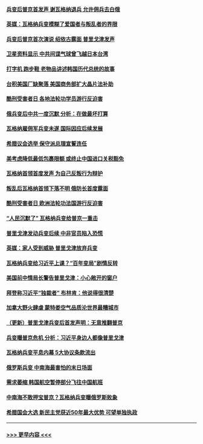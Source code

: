 #### [兵变后普京首发声 谢瓦格纳退兵 允许佣兵去白俄](../pages/prog202/a103738572.md?t=06270643) 
#### [英媒：瓦格纳兵变模糊了爱国者与叛乱者的界限](../pages/prog202/a103738559.md?t=06270643) 
#### [兵变后普京首次演说 绍依古露面 普里戈津发声](../pages/prog202/a103738460.md?t=06270643) 
#### [卫星资料显示 中共间谍气球曾飞越日本台湾](../pages/prog202/a103738508.md?t=06270643) 
#### [打字机 跑步鞋 老物品讲述韩国历代总统的故事](../pages/prog202/a103738454.md?t=06270643) 
#### [台积美国厂缺聚落 美国商务部扩大晶片法补助](../pages/prog202/a103738453.md?t=06270643) 
#### [酷刑受害者日 各地法轮功学员游行反迫害](../pages/prog202/a103738455.md?t=06270643) 
#### [俄兵变后中共一度沉默 分析：在做最坏打算](../pages/prog202/a103738448.md?t=06270643) 
#### [瓦格纳雇佣军兵变未遂 国际因应后续发展](../pages/prog202/a103738449.md?t=06270643) 
#### [希腊议会选举 保守派总理宣誓连任](../pages/prog202/a103738447.md?t=06270643) 
#### [美考虑降低最低包裹限额 或终止中国进口关税豁免](../pages/prog202/a103738398.md?t=06270643) 
#### [瓦格纳首领首度发声 为自己反叛行为辩护](../pages/prog202/a103738425.md?t=06270643) 
#### [叛乱后瓦格纳首领下落不明 俄防长首度露面](../pages/prog202/a103738368.md?t=06270643) 
#### [酷刑受害者日 欧洲法轮功法国游行反迫害](../pages/prog202/a103738272.md?t=06270643) 
#### [“人民沉默了” 瓦格纳兵变给普京一重击](../pages/prog202/a103738289.md?t=06270643) 
#### [普里戈津发动兵变后续 中非官员陷入恐慌](../pages/prog202/a103738274.md?t=06270643) 
#### [英媒：家人受到威胁 普里戈津放弃兵变](../pages/prog202/a103738282.md?t=06270643) 
#### [瓦格纳兵变给习近平上课？“百年变局”剧情反转](../pages/prog202/a103738234.md?t=06270643) 
#### [美国前中情局长警告普里戈津：小心敞开的窗户](../pages/prog202/a103738219.md?t=06270643) 
#### [拜登称习近平“独裁者” 布林肯：他说得很清楚](../pages/prog202/a103738236.md?t=06270643) 
#### [加拿大野火肆虐 蒙特娄空气品质沦世界最糟城市](../pages/prog202/a103738220.md?t=06270643) 
#### [（更新）普里戈津兵变后首发声明：无意推翻普京](../pages/prog202/a103737182.md?t=06270643) 
#### [兵变曝普京危机 分析：习近平身边人都像普里戈津](../pages/prog202/a103738188.md?t=06270643) 
#### [瓦格纳兵变平息内幕 5大协议条款流出](../pages/prog202/a103738187.md?t=06270643) 
#### [俄罗斯兵变 中南海最害怕的末日场面](../pages/prog202/a103738162.md?t=06270643) 
#### [需求萎缩 韩国航空暂停部分飞往中国航班](../pages/prog202/a103738174.md?t=06270643) 
#### [中南海不敢押宝普京？瓦格纳兵变曝俄罗斯败象](../pages/prog202/a103738161.md?t=06270643) 
#### [希腊国会大选 新民主党获近50年最大优势 可望单独执政](../pages/prog202/a103738160.md?t=06270643) 

----
#### [ >>> 更早内容 <<< ](../indexes/prog202-earlier.md)
